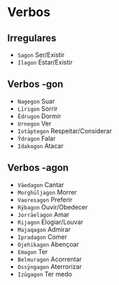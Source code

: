 # Verbos

## Irregulares

-   `Sagon` Ser/Existir
-   `Ilagon` Estar/Existir

## Verbos -gon

-   `Nagegon` Suar
-   `Līrigon` Sorrir
-   `Ēdrugon` Dormir
-   `Urnegon` Ver
-   `Iotāptegon` Respeitar/Considerar
-   `Ȳdragon` Falar
-   `Idakogon` Atacar

## Verbos -agon

-   `Vāedagon` Cantar
-   `Morghūljagon` Morrer
-   `Vaoresagon` Preferir
-   `Rȳbagon` Ouvir/Obedecer
-   `Jorrāelagon` Amar
-   `Rijagon` Elogiar/Louvar
-   `Majaqagon` Admirar
-   `Ipradagon` Comer
-   `Ojehikagon` Abençoar
-   `Emagon` Ter
-   `Belmuragon` Acorrentar
-   `Ossȳngagon` Aterrorizar
-   `Izūgagon` Ter medo
